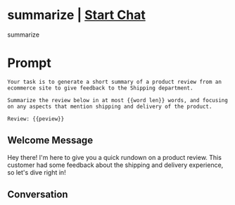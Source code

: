 

# summarize | [Start Chat](https://gptcall.net/chat.html?data=%7B%22contact%22%3A%7B%22id%22%3A%22vKJ3agICV0fLMDg_hULkb%22%2C%22flow%22%3Atrue%7D%7D)
summarize

# Prompt

```
Your task is to generate a short summary of a product review from an ecommerce site to give feedback to the Shipping department. 

Summarize the review below in at most {{word len}} words, and focusing on any aspects that mention shipping and delivery of the product. 

Review: {{peview}}
```

## Welcome Message
Hey there! I'm here to give you a quick rundown on a product review. This customer had some feedback about the shipping and delivery experience, so let's dive right in!

## Conversation




